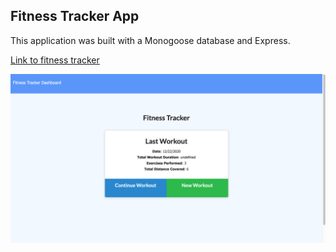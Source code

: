 ## Fitness Tracker App

This application was built with a Monogoose database and Express.

[Link to fitness tracker](https://fitness-tracker-smith.herokuapp.com/)



![Fitness Tracker App](./images/Fitness-Tracker.png)